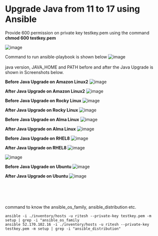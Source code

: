 # Upgrade Java from 11 to 17 using Ansible

Provide 600 permission on private key  testkey.pem using the command **chmod 600 testkey.pem** 

![image](https://github.com/user-attachments/assets/9d4708eb-4cb7-4f2c-b882-71338b28ea2c)

Command to run ansible-playbook is shown below
![image](https://github.com/user-attachments/assets/028e0eec-0837-499d-beb1-648d4279ce0e)
<br><br/>
java version, JAVA_HOME and PATH before and after the Java Upgrade is shown in Screenshots below.

**Before Java Upgrade on Amazon Linux2**
![image](https://github.com/user-attachments/assets/67887416-f63d-470b-9288-c9d8e2724aa0)

**After Java Upgrade on Amazon Linux2**
![image](https://github.com/user-attachments/assets/fb28bb15-7ba1-4e17-9c8d-26c7507f42e5)

**Before Java Upgrade on Rocky Linux**
![image](https://github.com/user-attachments/assets/c5597b32-101c-42f7-a265-791748ba4ae6)

**After Java Upgrade on Rocky Linux**
![image](https://github.com/user-attachments/assets/0e5243f7-3937-4328-95f2-dacc78430735)

**Before Java Upgrade on Alma Linux**
![image](https://github.com/user-attachments/assets/cb409912-35bd-4af5-9fa6-4b02905a5a51)

**After Java Upgrade on Alma Linux**
![image](https://github.com/user-attachments/assets/dd090a28-6fc8-4dee-99a7-7084191b5989)

**Before Java Upgrade on RHEL8**
![image](https://github.com/user-attachments/assets/6fb847a3-9f12-4261-a901-daf019f9e092)

**After Java Upgrade on RHEL8**
![image](https://github.com/user-attachments/assets/b2df0893-6883-4d01-9359-a580926f0aa6)

![image](https://github.com/user-attachments/assets/6d3f7f09-bd66-43d7-9e1f-1228eceaf772)

**Before Java Upgrade on Ubuntu**
![image](https://github.com/user-attachments/assets/a63345c3-a353-494d-9471-a0c111f8c09f)

**After Java Upgrade on Ubuntu**
![image](https://github.com/user-attachments/assets/fdad6311-7155-405a-98cd-db0e8e12ffd8)
<br><br/>
<br><br/>
<br><br/>
command to know the ansible_os_family, ansible_distribution etc.
```
ansible -i ./inventory/hosts -u ritesh --private-key testkey.pem -m setup | grep -i "ansible_os_family
ansible 52.170.102.16 -i ./inventory/hosts -u ritesh --private-key testkey.pem -m setup | grep -i "ansible_distribution"
```
